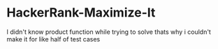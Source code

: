 # HackerRank-Maximize-It

I didn't know product function while trying to solve thats why i couldn't make it for like half of test cases

